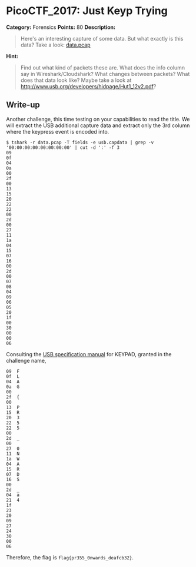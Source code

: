# PicoCTF_2017: Just Keyp Trying

**Category:** Forensics
**Points:** 80
**Description:**

>Here's an interesting capture of some data. But what exactly is this data? Take a look: [data.pcap](data.pcap)

**Hint:**

>Find out what kind of packets these are. What does the info column say in Wireshark/Cloudshark?
What changes between packets? What does that data look like?
Maybe take a look at http://www.usb.org/developers/hidpage/Hut1_12v2.pdf?

## Write-up
Another challenge, this time testing on your capabilities to read the title. We will extract the USB additional capture data and extract only the 3rd column where the keypress event is encoded into.

    $ tshark -r data.pcap -T fields -e usb.capdata | grep -v '00:00:00:00:00:00:00:00' | cut -d ':' -f 3
    09
    0f
    04
    0a
    00
    2f
    00
    13
    15
    20
    22
    22
    00
    2d
    00
    27
    11
    1a
    04
    15
    07
    16
    00
    2d
    00
    07
    08
    04
    09
    06
    05
    20
    1f
    00
    30
    00
    00
    06

Consulting the [USB specification manual](http://www.usb.org/developers/hidpage/Hut1_12v2.pdf?) for KEYPAD, granted in the challenge name, 
    
    09  F
    0f  L
    04  A
    0a  G
    00  
    2f  {
    00
    13  P
    15  R
    20  3
    22  5
    22  5
    00  
    2d  _
    00
    27  0
    11  N
    1a  W
    04  A
    15  R
    07  D
    16  S
    00
    2d  _
    04  a
	21  4
	1f  
	23
	20
	09
	27
	24
	30
	00
	06

Therefore, the flag is `flag{pr355_0nwards_deafcb32}`.
<!--stackedit_data:
eyJoaXN0b3J5IjpbNzU2Mzg2MTc0XX0=
-->